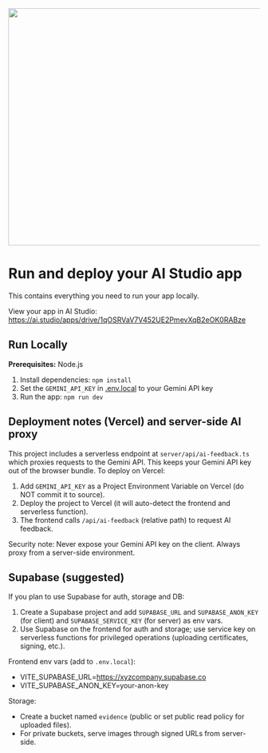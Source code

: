 <div align="center">
<img width="1200" height="475" alt="GHBanner" src="https://github.com/user-attachments/assets/0aa67016-6eaf-458a-adb2-6e31a0763ed6" />
</div>

# Run and deploy your AI Studio app

This contains everything you need to run your app locally.

View your app in AI Studio: https://ai.studio/apps/drive/1qOSRVaV7V452UE2PmevXqB2eOK0RABze

## Run Locally

**Prerequisites:**  Node.js


1. Install dependencies:
   `npm install`
2. Set the `GEMINI_API_KEY` in [.env.local](.env.local) to your Gemini API key
3. Run the app:
   `npm run dev`

## Deployment notes (Vercel) and server-side AI proxy

This project includes a serverless endpoint at `server/api/ai-feedback.ts` which proxies requests to the Gemini API. This keeps your Gemini API key out of the browser bundle. To deploy on Vercel:

1. Add `GEMINI_API_KEY` as a Project Environment Variable on Vercel (do NOT commit it to source).
2. Deploy the project to Vercel (it will auto-detect the frontend and serverless function).
3. The frontend calls `/api/ai-feedback` (relative path) to request AI feedback.

Security note: Never expose your Gemini API key on the client. Always proxy from a server-side environment.

## Supabase (suggested)

If you plan to use Supabase for auth, storage and DB:

1. Create a Supabase project and add `SUPABASE_URL` and `SUPABASE_ANON_KEY` (for client) and `SUPABASE_SERVICE_KEY` (for server) as env vars.
2. Use Supabase on the frontend for auth and storage; use service key on serverless functions for privileged operations (uploading certificates, signing, etc.).

Frontend env vars (add to `.env.local`):

- VITE_SUPABASE_URL=https://xyzcompany.supabase.co
- VITE_SUPABASE_ANON_KEY=your-anon-key

Storage:
- Create a bucket named `evidence` (public or set public read policy for uploaded files).
- For private buckets, serve images through signed URLs from server-side.
